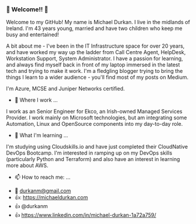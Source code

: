 ### 👋 Welcome!! 👋

Welcome to my GitHub! My name is Michael Durkan. I live in the midlands of Ireland. I'm 43 years young, married and have two children who keep me busy and entertained!

A bit about me - I've been in the IT Infrastructure space for over 20 years, and have worked my way up the ladder from Call Centre Agent, HelpDesk, Workstation Support, System Administrator. I have a passion for learning, and always find myself back in front of my laptop immersed in the latest tech and trying to make it work. I'm a fledgling blogger trying to bring the things I learn to a wider audience - you'll find most of my posts on Medium.

I'm Azure, MCSE and Juniper Networks certified.

- 🔭 Where I work ...

I work as an Senior Engineer for Ekco, an Irish-owned Managed Services Provider. I work mainly on Microsoft technologies, but am integrating some Automation, Linux and OpenSource components into my day-to-day role.

- 🌱 What I'm learning ...

I'm studying using Cloudskills.io and have just completed their CloudNative DevOps Bootcamp. I'm interested in ramping up on my DevOps skills (particularly Python and Terraform) and also have an interest in learning more about AWS.

- 📫 How to reach me: ...

* :email: durkanm@gmail.com
* 👍: https://michaeldurkan.com
* :thumbsup: @durkanm
* :thumbsup: https://www.linkedin.com/in/michael-durkan-1a72a759/




<!--
**MichaelDurkan/MichaelDurkan** is a ✨ _special_ ✨ repository because its `README.md` (this file) appears on your GitHub profile.

Here are some ideas to get you started:

- 🔭 I’m currently working on ...
- 🌱 I’m currently learning ...
- 👯 I’m looking to collaborate on ...
- 🤔 I’m looking for help with ...
- 💬 Ask me about ...
- 📫 How to reach me: ...
- 😄 Pronouns: ...
- ⚡ Fun fact: ...
-->

